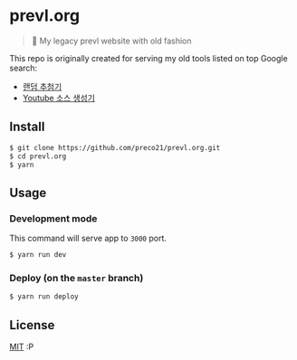# prevl.org

> :scroll: My legacy prevl website with old fashion

This repo is originally created for serving my old tools listed on top Google search:

* [랜덤 추첨기](https://www.google.com/search?q=%EB%9E%9C%EB%8D%A4+%EC%B6%94%EC%B2%A8%EA%B8%B0)
* [Youtube 소스 생성기](https://www.google.com/search?q=Youtube+%EC%86%8C%EC%8A%A4+%EC%83%9D%EC%84%B1%EA%B8%B0)

## Install

```bash
$ git clone https://github.com/preco21/prevl.org.git
$ cd prevl.org
$ yarn
```

## Usage

### Development mode

This command will serve app to `3000` port.

```bash
$ yarn run dev
```

### Deploy (on the `master` branch)

```bash
$ yarn run deploy
```

## License

[MIT](http://preco.mit-license.org/) :P
